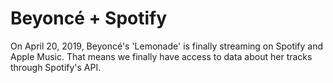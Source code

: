 # Beyoncé + Spotify

On April 20, 2019, Beyoncé's 'Lemonade' is finally streaming on Spotify and Apple Music.
That means we finally have access to data about her tracks through Spotify's API.
